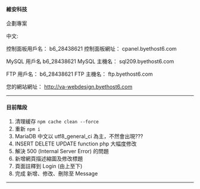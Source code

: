 #### 維安科技

企劃專案

中文:

控制面板用戶名： b6_28438621
控制面板網址： cpanel.byethost6.com

MySQL 用戶名 b6_28438621
MySQL 主機名： sql209.byethost6.com

FTP 用戶名： b6_28438621
FTP 主機名： ftp.byethost6.com

您的網站網址： http://va-webdesign.byethost6.com

---

#### 目前階段

1. 清理緩存 `npm cache clean --force`
2. 重新 `npm i`
3. MariaDB 中文以 utf8_general_ci 為主，不然會出現???
4. INSERT DELETE UPDATE function php 大幅度修改
5. 解決 500 (Internal Server Error) 的問題
6. 新增網頁描述縮圖及修改標題
7. 頁面註釋到 Login (由上至下)
8. 完成 新增、修改、刪除至 Message

---
